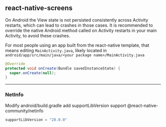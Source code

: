 ## react-native-screens

On Android the View state is not persisted consistently across Activity restarts, which can lead to crashes in those cases. It is recommended to override the native Android method called on Activity restarts in your main Activity, to avoid these crashes.

For most people using an app built from the react-native template, that means editing `MainActivity.java`, likely located in `android/app/src/main/java/<your package name>/MainActivity.java`

```java
@Override
protected void onCreate(Bundle savedInstanceState) {
  super.onCreate(null);
}
```

---


### NetInfo

Modify android/build.gradle
add supportLibVersion support @react-native-community/netinfo

```java
supportLibVersion = "28.0.0"
```
